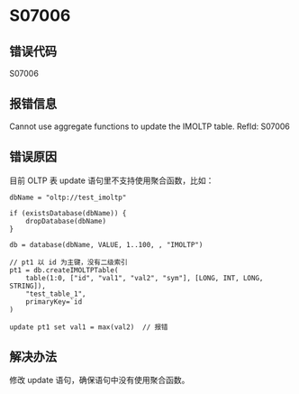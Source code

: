 # S07006

## 错误代码

S07006

## 报错信息

Cannot use aggregate functions to update the IMOLTP table. RefId: S07006

## 错误原因

目前 OLTP 表 update
语句里不支持使用聚合函数，比如：

```
dbName = "oltp://test_imoltp"

if (existsDatabase(dbName)) {
    dropDatabase(dbName)
}

db = database(dbName, VALUE, 1..100, , "IMOLTP")

// pt1 以 id 为主键，没有二级索引
pt1 = db.createIMOLTPTable(
    table(1:0, ["id", "val1", "val2", "sym"], [LONG, INT, LONG, STRING]),
    "test_table_1",
    primaryKey=`id
)

update pt1 set val1 = max(val2)  // 报错
```

## 解决办法

修改 update 语句，确保语句中没有使用聚合函数。

